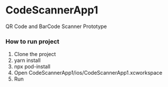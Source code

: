 # CodeScannerApp1
QR Code and BarCode Scanner Prototype

### How to run project

1. Clone the project
2. yarn install
3. npx pod-install  
4. Open CodeScannerApp1/ios/CodeScannerApp1.xcworkspace
4. Run
